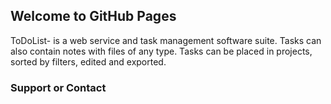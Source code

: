 ## Welcome to GitHub Pages

ToDoList- is a web service and task management software suite. Tasks can also contain notes with files of any type. Tasks can be placed in projects, sorted by filters, edited and exported.

### Support or Contact


